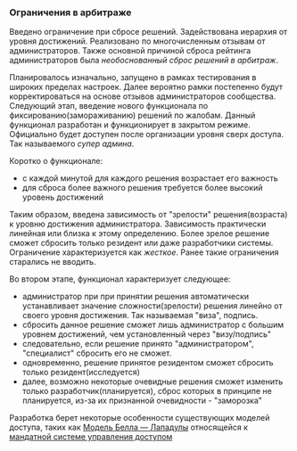 ### Ограничения в арбитраже

Введено ограничение при сбросе решений. Задействована иерархия от уровня достижений. Реализовано по многочисленным отзывам от администраторов. Также основной причиной сброса рейтинга администраторов была _необоснованный сброс решений в арбитраж_.

Планировалось изначально, запущено в рамках тестирования в широких пределах настроек. Далее вероятно рамки постепенно будут корректироваться на основе отзывов администраторов сообщества. Следующий этап, введение нового функционала по фиксированию(замораживанию) решений по жалобам. Данный функционал разработан и функционирует в закрытом режиме. Официально будет доступен после организации уровня сверх доступа. Так называемого _супер админа_.

Коротко о функционале:
- с каждой минутой для каждого решения возрастает его важность
- для сброса более важного решения требуется более высокий уровень достижений

Таким образом, введена зависимость от "зрелости" решения(возраста) к уровню достижения администратора. Зависимость практически линейная или близка к этому определению. Более зрелое решение сможет сбросить только резидент или даже разработчики системы. Ограничение характеризуется как _жесткое_. Ранее такие ограничения старались не вводить.

Во втором этапе, функционал характеризует следующее:
- администратор при при принятии решения автоматически устанавливает значение сложности(зрелости) решения линейно от своего уровня достижения. Так называемая "виза", подпись.
- сбросить данное решение сможет лишь администратор с большим уровнем достижений, чем установленный через "визу/подпись"
- следовательно, если решение принято "администратором", "специалист" сбросить его не сможет.
- одновременно, решение принятое резидентом сможет сбросить только резидент(исследуется)
- далее, возможно некоторые очевидные решения сможет изменить только разработчик(планируется), сброс которых в принципе не планируется, из-за их признанной очевидности - "заморозка"

Разработка берет некоторые особенности существующих моделей доступа, таких как [Модель Белла — Лападулы](https://ru.wikipedia.org/wiki/%D0%9C%D0%BE%D0%B4%D0%B5%D0%BB%D1%8C_%D0%91%D0%B5%D0%BB%D0%BB%D0%B0_%E2%80%94_%D0%9B%D0%B0%D0%BF%D0%B0%D0%B4%D1%83%D0%BB%D1%8B) относящейся к [мандатной системе управления доступом](https://ru.wikipedia.org/wiki/%D0%9C%D0%B0%D0%BD%D0%B4%D0%B0%D1%82%D0%BD%D0%BE%D0%B5_%D1%83%D0%BF%D1%80%D0%B0%D0%B2%D0%BB%D0%B5%D0%BD%D0%B8%D0%B5_%D0%B4%D0%BE%D1%81%D1%82%D1%83%D0%BF%D0%BE%D0%BC)
